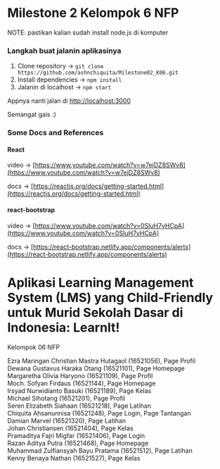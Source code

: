 # Milestone 2 Kelompok 6 NFP

NOTE: pastikan kalian sudah install node.js di komputer

### Langkah buat jalanin aplikasinya

1. Clone repository -> `git clone https://github.com/ashnchiquita/Milestone02_K06.git`
2. Install dependencies -> `npm install`
3. Jalanin di localhost -> `npm start`

Appnya nanti jalan di [http://localhost:3000](http://localhost:3000)

Semangat gais :)

### Some Docs and References

#### React

video -> [https://www.youtube.com/watch?v=w7ejDZ8SWv8](https://www.youtube.com/watch?v=w7ejDZ8SWv8)

docs -> [https://reactjs.org/docs/getting-started.html](https://reactjs.org/docs/getting-started.html)

#### react-bootstrap

video -> [https://www.youtube.com/watch?v=0SIuH7yHCpA](https://www.youtube.com/watch?v=0SIuH7yHCpA)

docs -> [https://react-bootstrap.netlify.app/components/alerts](https://react-bootstrap.netlify.app/components/alerts)

# Aplikasi Learning Management System (LMS) yang Child-Friendly untuk Murid Sekolah Dasar di Indonesia: LearnIt!

Kelompok 06 NFP

Ezra Maringan Christian Mastra Hutagaol (16521056), Page Profil <br />
Dewana Gustavus Haraka Otang (16521101), Page Homepage <br />
Margaretha Olivia Haryono (16521109), Page Profil <br />
Moch. Sofyan Firdaus (16521144), Page Homepage <br />
Irsyad Nurwidianto Basuki (16521189), Page Kelas <br />
Michael Sihotang (16521201), Page Profil <br />
Seren Elizabeth Siahaan (16521218), Page Latihan <br />
Chiquita Ahsanunnisa (16521248), Page Login, Page Tantangan <br />
Damian Marvel (16521320), Page Latihan <br />
Johan Christiansen (16521404), Page Kelas <br />
Pramaditya Fajri Migfar (16521406), Page Login <br />
Razan Aditya Putra (16521468), Page Homepage <br />
Muhammad Zulfiansyah Bayu Pratama (16521512), Page Latihan <br />
Kenny Benaya Nathan (16521527), Page Kelas <br />
